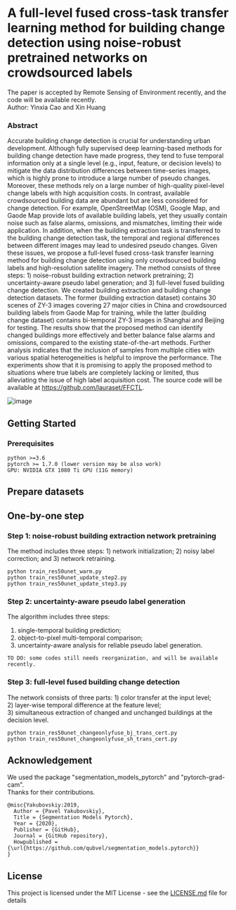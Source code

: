 # A full-level fused cross-task transfer learning method for building change detection using noise-robust pretrained networks on crowdsourced labels
The paper is accepted by Remote Sensing of Environment recently, and the code will be available recently.   
Author: Yinxia Cao and Xin Huang
### Abstract
Accurate building change detection is crucial for understanding urban development. Although fully supervised deep learning-based methods for building change detection have made progress, they tend to fuse temporal information only at a single level (e.g., input, feature, or decision levels) to mitigate the data distribution differences between time-series images, which is highly prone to introduce a large number of pseudo changes. Moreover, these methods rely on a large number of high-quality pixel-level change labels with high acquisition costs. In contrast, available crowdsourced building data are abundant but are less considered for change detection. For example, OpenStreetMap (OSM), Google Map, and Gaode Map provide lots of available building labels, yet they usually contain noise such as false alarms, omissions, and mismatches, limiting their wide application. In addition, when the building extraction task is transferred to the building change detection task, the temporal and regional differences between different images may lead to undesired pseudo changes. Given these issues, we propose a full-level fused cross-task transfer learning method for building change detection using only crowdsourced building labels and high-resolution satellite imagery. The method consists of three steps: 1) noise-robust building extraction network pretraining; 2) uncertainty-aware pseudo label generation; and 3) full-level fused building change detection. We created building extraction and building change detection datasets. The former (building extraction dataset) contains 30 scenes of ZY-3 images covering 27 major cities in China and crowdsourced building labels from Gaode Map for training, while the latter (building change dataset) contains bi-temporal ZY-3 images in Shanghai and Beijing for testing. The results show that the proposed method can identify changed buildings more effectively and better balance false alarms and omissions, compared to the existing state-of-the-art methods. Further analysis indicates that the inclusion of samples from multiple cities with various spatial heterogeneities is helpful to improve the performance. The experiments show that it is promising to apply the proposed method to situations where true labels are completely lacking or limited, thus alleviating the issue of high label acquisition cost. The source code will be available at https://github.com/lauraset/FFCTL. 

![image](https://user-images.githubusercontent.com/39206462/205587423-f5e4fa8c-ad22-4c2a-aca0-2f9e9f585a0a.png)

## Getting Started
### Prerequisites

```
python >=3.6
pytorch >= 1.7.0 (lower version may be also work)
GPU: NVIDIA GTX 1080 Ti GPU (11G memory)
```

## Prepare datasets

## One-by-one step
### Step 1: noise-robust building extraction network pretraining   
The method includes three steps: 1) network initialization; 2) noisy label correction; and 3) network retraining.   
```
python train_res50unet_warm.py
python train_res50unet_update_step2.py
python train_res50unet_update_step3.py
```
### Step 2: uncertainty-aware pseudo label generation
The algorithm includes three steps:    
1) single-temporal building prediction;    
2) object-to-pixel multi-temporal comparison;   
3) uncertainty-aware analysis for reliable pseudo label generation.
```
TO DO: some codes still needs reorganization, and will be available recently.
```


### Step 3: full-level fused building change detection   
The network consists of three parts: 1) color transfer at the input level;    
2) layer-wise temporal difference at the feature level;   
3) simultaneous extraction of changed and unchanged buildings at the decision level.   
```
python train_res50unet_changeonlyfuse_bj_trans_cert.py
python train_res50unet_changeonlyfuse_sh_trans_cert.py
```

## Acknowledgement
We used the package "segmentation_models_pytorch" and "pytorch-grad-cam".   
Thanks for their contributions.  

```
@misc{Yakubovskiy:2019,
  Author = {Pavel Yakubovskiy},
  Title = {Segmentation Models Pytorch},
  Year = {2020},
  Publisher = {GitHub},
  Journal = {GitHub repository},
  Howpublished = {\url{https://github.com/qubvel/segmentation_models.pytorch}}
}
```


## License

This project is licensed under the MIT License - see the [LICENSE.md](LICENSE.md) file for details
